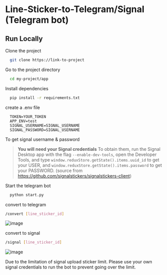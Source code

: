 # Line-Sticker-to-Telegram/Signal (Telegram bot)

## Run Locally

Clone the project

```bash
  git clone https://link-to-project
```

Go to the project directory

```bash
  cd my-project/app
```

Install dependencies

```bash
  pip install -r requirements.txt
```

create a .env file

```
  TOKEN=YOUR_TOKEN
  APP_ENV=test
  SIGNAL_USERNAME=SIGNAL_USERNAME
  SIGNAL_PASSWORD=SIGNAL_USERNAME
```

To get signal username & password

> **You will need your Signal credentials** To obtain them, run the Signal Desktop
> app with the flag `--enable-dev-tools`, open the Developer Tools, and type
> `window.reduxStore.getState().items.uuid_id` to get your USER, and
> `window.reduxStore.getState().items.password` to get your PASSWORD.
> (source from https://github.com/signalstickers/signalstickers-client)

Start the telegram bot

```bash
  python start.py
```

convert to telegram

```bash
/convert [line_sticker_id]
```
![image](https://user-images.githubusercontent.com/38665439/199755349-5173b07c-2c93-4d3d-9c44-977cd6d792da.png)

convert to signal

```bash
/signal [line_sticker_id]
```
![image](https://user-images.githubusercontent.com/38665439/199755448-98abdbec-520b-46f2-a019-4cba39381fe5.png)

Due to the limitation of signal upload sticker limit. Please use your own signal credentials to run the bot to prevent going over the limit.
